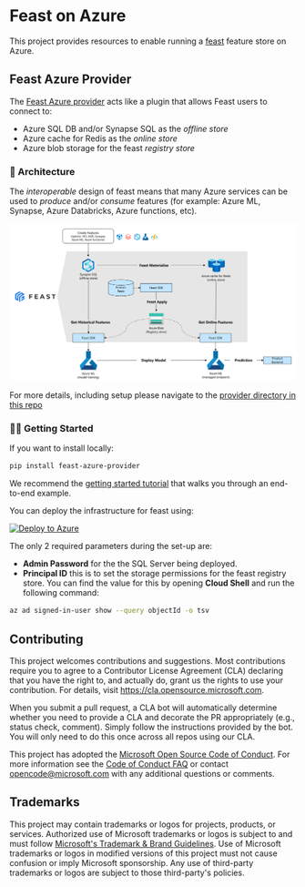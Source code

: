 # Feast on Azure

This project provides resources to enable running a [feast](http://feast.dev) feature store on Azure.

## Feast Azure Provider
The [Feast Azure provider](./provider/README.md) acts like a plugin that allows Feast users to connect to:

- Azure SQL DB and/or Synapse SQL as the _offline store_
- Azure cache for Redis as the _online store_
- Azure blob storage for the feast _registry store_

### 📐 Architecture

The _interoperable_ design of feast means that many Azure services can be used to _produce_ and/or _consume_ features (for example: Azure ML, Synapse, Azure Databricks, Azure functions, etc).

![azure provider architecture](provider/media/arch.png)

For more details, including setup please navigate to the [provider directory in this repo](./provider/README.md)

### 🐱‍👤 Getting Started

If you want to install locally:

```bash
pip install feast-azure-provider
```

We recommend the [getting started tutorial](./provider/tutorial/README.md) that walks you through an end-to-end example.

You can deploy the infrastructure for feast using:

[![Deploy to Azure](https://aka.ms/deploytoazurebutton)](https://portal.azure.com/#create/Microsoft.Template/uri/https%3A%2F%2Fraw.githubusercontent.com%2FAzure%2Ffeast-azure%2Fmain%2Fprovider%2Ftutorial%2Fsetup%2Fazuredeploy.json)

The only 2 required parameters during the set-up are:

- **Admin Password** for the the SQL Server being deployed.
- **Principal ID** this is to set the storage permissions for the feast registry store. You can find the value for this by opening **Cloud Shell** and run the following command:

```bash
az ad signed-in-user show --query objectId -o tsv
```

## Contributing

This project welcomes contributions and suggestions.  Most contributions require you to agree to a
Contributor License Agreement (CLA) declaring that you have the right to, and actually do, grant us
the rights to use your contribution. For details, visit https://cla.opensource.microsoft.com.

When you submit a pull request, a CLA bot will automatically determine whether you need to provide
a CLA and decorate the PR appropriately (e.g., status check, comment). Simply follow the instructions
provided by the bot. You will only need to do this once across all repos using our CLA.

This project has adopted the [Microsoft Open Source Code of Conduct](https://opensource.microsoft.com/codeofconduct/).
For more information see the [Code of Conduct FAQ](https://opensource.microsoft.com/codeofconduct/faq/) or
contact [opencode@microsoft.com](mailto:opencode@microsoft.com) with any additional questions or comments.

## Trademarks

This project may contain trademarks or logos for projects, products, or services. Authorized use of Microsoft 
trademarks or logos is subject to and must follow 
[Microsoft's Trademark & Brand Guidelines](https://www.microsoft.com/en-us/legal/intellectualproperty/trademarks/usage/general).
Use of Microsoft trademarks or logos in modified versions of this project must not cause confusion or imply Microsoft sponsorship.
Any use of third-party trademarks or logos are subject to those third-party's policies.
